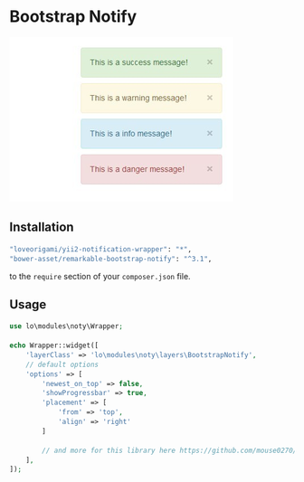 # Bootstrap Notify
!["Bootstrap Notify"](img/bootstrap-notify.jpg)

Installation
--------

```bash
"loveorigami/yii2-notification-wrapper": "*",
"bower-asset/remarkable-bootstrap-notify": "^3.1",
```

to the ```require``` section of your `composer.json` file.


Usage
-----

```php
use lo\modules\noty\Wrapper;

echo Wrapper::widget([
    'layerClass' => 'lo\modules\noty\layers\BootstrapNotify',
    // default options
    'options' => [
        'newest_on_top' => false,
        'showProgressbar' => true,
        'placement' => [
            'from' => 'top',
            'align' => 'right'
        ]

        // and more for this library here https://github.com/mouse0270/bootstrap-notify
    ],
]);

```
